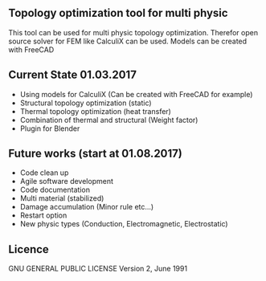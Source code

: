 ## Topology optimization tool for multi physic 
This tool can be used for multi physic topology optimization.
Therefor open source solver for FEM like CalculiX can be used.
Models can be created with FreeCAD

## Current State 01.03.2017

- Using models for CalculiX (Can be created with FreeCAD for example)
- Structural topology optimization (static)
- Thermal topology optimization (heat transfer)
- Combination of thermal and structural (Weight factor)
- Plugin for Blender


## Future works (start at 01.08.2017)

- Code clean up
- Agile software development
- Code documentation
- Multi material (stabilized)
- Damage accumulation (Minor rule etc...)
- Restart option
- New physic types (Conduction, Electromagnetic, Electrostatic)

## Licence

GNU GENERAL PUBLIC LICENSE
Version 2, June 1991





